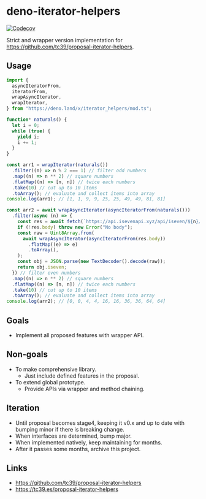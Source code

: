 # deno-iterator-helpers

[![Codecov](https://img.shields.io/codecov/c/github/luma-dev/deno-iterator-helpers?style=flat-square)](https://app.codecov.io/gh/luma-dev/deno-iterator-helpers)

Strict and wrapper version implementation for
https://github.com/tc39/proposal-iterator-helpers.

## Usage

```ts
import {
  asyncIteratorFrom,
  iteratorFrom,
  wrapAsyncIterator,
  wrapIterator,
} from "https://deno.land/x/iterator_helpers/mod.ts";

function* naturals() {
  let i = 0;
  while (true) {
    yield i;
    i += 1;
  }
}

const arr1 = wrapIterator(naturals())
  .filter((n) => n % 2 === 1) // filter odd numbers
  .map((n) => n ** 2) // square numbers
  .flatMap((n) => [n, n]) // twice each numbers
  .take(10) // cut up to 10 items
  .toArray(); // evaluate and collect items into array
console.log(arr1); // [1, 1, 9, 9, 25, 25, 49, 49, 81, 81]

const arr2 = await wrapAsyncIterator(asyncIteratorFrom(naturals()))
  .filter(async (n) => {
    const res = await fetch(`https://api.isevenapi.xyz/api/iseven/${n}/`);
    if (!res.body) throw new Error("No body");
    const raw = Uint8Array.from(
      await wrapAsyncIterator(asyncIteratorFrom(res.body))
        .flatMap((e) => e)
        .toArray(),
    );
    const obj = JSON.parse(new TextDecoder().decode(raw));
    return obj.iseven;
  }) // filter even numbers
  .map((n) => n ** 2) // square numbers
  .flatMap((n) => [n, n]) // twice each numbers
  .take(10) // cut up to 10 items
  .toArray(); // evaluate and collect items into array
console.log(arr2); // [0, 0, 4, 4, 16, 16, 36, 36, 64, 64]
```

## Goals

- Implement all proposed features with wrapper API.

## Non-goals

- To make comprehensive library.
  - Just include defined features in the proposal.
- To extend global prototype.
  - Provide APIs via wrapper and method chaining.

## Iteration

- Until proposal becomes stage4, keeping it v0.x and up to date with bumping
  minor if there is breaking change.
- When interfaces are determined, bump major.
- When implemented natively, keep maintaining for months.
- After it passes some months, archive this project.

## Links

- https://github.com/tc39/proposal-iterator-helpers
- https://tc39.es/proposal-iterator-helpers
